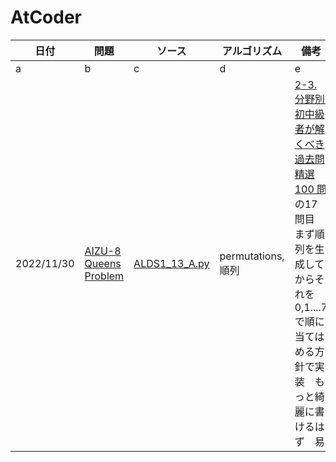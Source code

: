 ﻿# AtCoder

日付|問題|ソース|アルゴリズム|備考
---|---|---|---|---
a|b|c|d|e
2022/11/30|[AIZU-8 Queens Problem](https://judge.u-aizu.ac.jp/onlinejudge/description.jsp?id=ALDS1_13_A&lang=ja)|[ALDS1_13_A.py](https://github.com/so-ishikawa/AtCoder/blob/main/etc/AIZU/ALDS1_13_A.py)|permutations, 順列|[2-3. 分野別　初中級者が解くべき過去問精選 100 問](https://qiita.com/e869120/items/eb50fdaece12be418faa#2-3-%E5%88%86%E9%87%8E%E5%88%A5%E5%88%9D%E4%B8%AD%E7%B4%9A%E8%80%85%E3%81%8C%E8%A7%A3%E3%81%8F%E3%81%B9%E3%81%8D%E9%81%8E%E5%8E%BB%E5%95%8F%E7%B2%BE%E9%81%B8-100-%E5%95%8F)の17問目　まず順列を生成してからそれを0,1....7で順に当てはめる方針で実装　もっと綺麗に書けるはず　易
